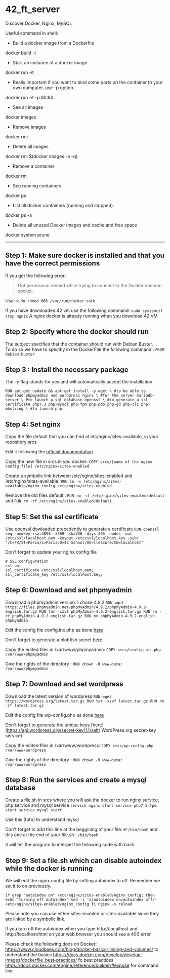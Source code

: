 # 42_ft_server

Discover Docker, Nginx, MySQL

Useful command in shell:

* Build a docker image from a Dockerfile

docker build -t <your image name> <your Dockerfile dir>

* Start an instance of a docker image

docker run -it <your image name>

* Really important if you want to bind some ports on the container to your own computer, use -p option.

docker run -it -p 80:80

* See all images

docker images

* Remove images

docker rmi <image>

* Delete all images

docker rmi $(docker images -a -q)

* Remove a container

docker rm <ID or container name>

* See running containers

docker ps

* List all docker containers (running and stopped).

docker ps -a

* Delete all unused Docker images and cache and free space

docker system prune

------------------------------------------

## Step 1: Make sure docker is installed and that you have the correct permissions
If you get the following error:
> Got permission denied while trying to connect to the Docker daemon socket. 

Use: `sudo chmod 666 /var/run/docker.sock`

If you have downloaded 42 vm use the following command: `sudo systemctl stop ngnix`
A nginx docker is already running when you download 42 VM

## Step 2: Specify where the docker should run
The subject specifies that the container should run with Debian Buster.  
To do so we have to specifiy in the DockerFile the following command : `FROM debian:buster`

## Step 3 : Install the necessary package 
The -y flag stands for yes and will automatically accept the installation

`RUN apt-get update && apt-get install -y
wget \ #to be able to download phpmyadmin and wordpress
nginx \ #for the server
mariadb-server \ #to launch a sql database
openssl \ #to generate a ssl certificate
php7.3 php-mysql php-fpm php-pdo php-gd php-cli php-mbstring \ #to launch php`

## Step 4: Set nginx
Copy the file default that you can find at etc/nginx/sites-available, in your repository srcs

Edit it following the [official documentation](http://nginx.org/en/docs/beginners_guide.html)

Copy the new file in srcs in you docker: `COPY srcs/[name of the nginx config file] /etc/nginx/sites-enabled`

Create a symbolic link between /etc/nginx/sites-enabled and /etc/nginx/sites-available: `RUN ln -s /etc/nginx/sites-available/nginx_config /etc/nginx/sites-enabled`

Remove the old files default : `RUN rm -rf /etc/nginx/sites-enabled/default` and `RUN rm -rf /etc/nginx/sites-enabled/default`

## Step 5: Set the ssl certificate
Use openssl dowloaded precedently to generate a certificate
`RUN openssl req -newkey rsa:4096 -x509 -sha256 -days 365 -nodes -out /etc/ssl/localhost.pem -keyout /etc/ssl/localhost.key -subj "/C=FR/ST=Paris/L=Paris/O=42 School/OU=llescure/CN=localhost"`

Don't forget to update your nginx config file

	# SSL configuration
	ssl on;
	ssl_certificate /etc/ssl/localhost.pem;
	ssl_certificate_key /etc/ssl/localhost.key;

## Step 6: Download and set phpmyadmin
Download a phpmyadmin version. I chose 4.9.2
`RUN wget https://files.phpmyadmin.net/phpMyAdmin/4.9.2/phpMyAdmin-4.9.2-english.tar.gz
RUN tar -xzvf phpMyAdmin-4.9.2-english.tar.gz
RUN rm -rf phpMyAdmin-4.9.2-english.tar.gz
RUN mv phpMyAdmin-4.9.2-english phpmyadmin`

Edit the config file config.inc.php as done [here](https://forhjy.medium.com/42-ft-server-how-to-install-lemp-wordpress-on-debian-buster-by-using-dockerfile-2-4042adb2ab2c)

Don't forget to generate a blobfish secret [here](https://phpsolved.com/phpmyadmin-blowfish-secret-generator/)

Copy the edited files in /var/www/phpmyadmin: `COPY srcs/config.inc.php /var/www/phpmyadmin`

Give the rights of the directory : `RUN chown -R www-data: /var/www/phpmyadmin`

## Step 7: Download and set wordpress
Download the latest version of wordpress
`RUN wget https://wordpress.org/latest.tar.gz
RUN tar -xzvf latest.tar.gz
RUN rm -rf latest.tar.gz`

Edit the config file wp-config.php as done [here](https://forhjy.medium.com/42-ft-server-how-to-install-lemp-wordpress-on-debian-buster-by-using-dockerfile-2-4042adb2ab2c)

Don't forget to generate the unique keys [here](https://api.wordpress.org/secret-key/1.1/salt/ WordPress.org secret-key service)

Copy the edited files in /var/www/wordpress: `COPY srcs/wp-config.php /var/www/wordpress`

Give the rights of the directory : `RUN chown -R www-data: /var/www/wordpress`

## Step 8: Run the services and create a mysql database

Create a file.sh in srcs where you will ask the docker to run nginx service, php service and mysql service
`service nginx start
service php7.3-fpm start
service mysql start`

Use this [tuto] to understand mysql 

Don't forget to add this line at the beggining of your file: `#!/bin/bash` and this one at the end of your file.sh : `/bin/bash`

It will tell the program to interpet the following code with bash.

## Step 9: Set a file.sh which can disable autoindex while the docker is running
We will edit the nginx config file by setting autoindex to off. Remember we set it to on previously.

`if grep "autoindex on" /etc/nginx/sites-enabled/nginx_config; then
	echo "turning off autoindex"
	sed -i 's/autoindex on/autoindex off/' /etc/nginx/sites-enabled/nginx_config
fi
nginx -s reload`

Please note you can use either sites-enabled or sites-available since they are linked by a symbolic link.

If you turn off the autoindex when you type http://localhost and http://localhost/html on your web browser you should see a 403 error

Please check the following docs on Docker:
https://www.cloudbees.com/blog/docker-basics-linking-and-volumes/ to understand the basics
https://docs.docker.com/develop/develop-images/dockerfile_best-practices/ fo best practices
https://docs.docker.com/engine/reference/builder/#expose for command line
